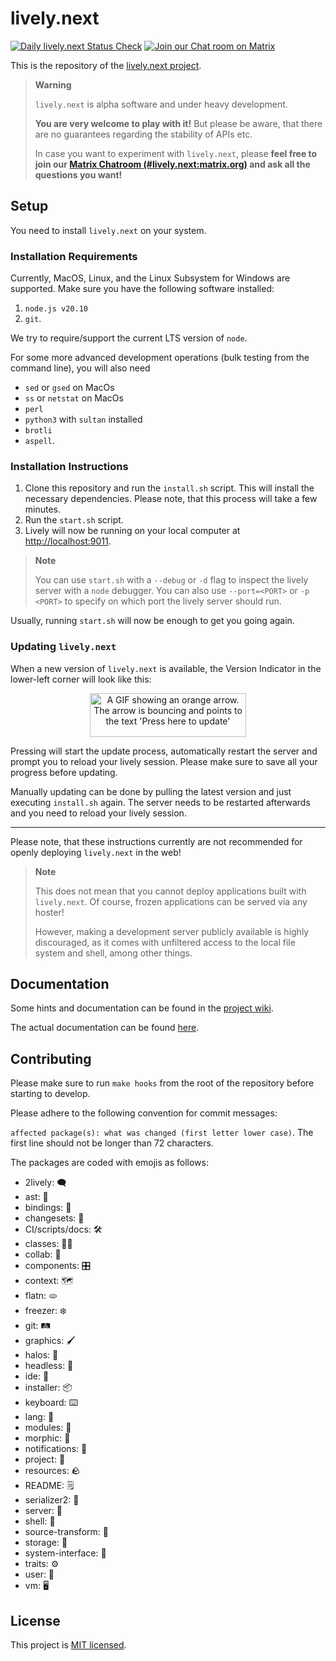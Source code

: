 # lively.next

[![Daily `lively.next` Status Check](https://github.com/LivelyKernel/lively.next/actions/workflows/daily-ci-checks.yml/badge.svg?branch=main)](https://github.com/LivelyKernel/lively.next/actions/workflows/daily-ci-checks.yml)
[![Join our Chat room on Matrix](https://img.shields.io/badge/matrix%20chat-JOIN-success)](https://matrix.to/#/#lively.next:matrix.org)

This is the repository of the [lively.next project](https://lively-next.org).

> **Warning**
>
> `lively.next` is alpha software and under heavy development.
>
> **You are very welcome to play with it!** But please be aware, that there are no guarantees regarding the stability of APIs etc.
>
> In case you want to experiment with `lively.next`, please **feel free to join our [Matrix Chatroom (#lively.next:matrix.org)](https://matrix.to/#/#lively.next:matrix.org) and ask all the questions you want!**

## Setup

You need to install `lively.next` on your system.

### Installation Requirements

Currently, MacOS, Linux, and the Linux Subsystem for Windows are supported.
Make sure you have the following software installed:

1. `node.js v20.10`
2. `git`.

We try to require/support the current LTS version of `node`.

For some more advanced development operations (bulk testing from the command line), you will also need 

- `sed` or `gsed` on MacOs
- `ss` or `netstat` on MacOs
- `perl`
- `python3` with `sultan` installed
- `brotli`
- `aspell`.

### Installation Instructions

1. Clone this repository and run the `install.sh` script. This will install the necessary dependencies. Please note, that this process will take a few minutes.
2. Run the `start.sh` script.
3. Lively will now be running on your local computer at [http://localhost:9011](http://localhost:9011).

> **Note**
>
> You can use `start.sh` with a `--debug` or `-d` flag to inspect the lively server with a `node` debugger. You can also use `--port=<PORT>` or `-p <PORT>` to specify on which port the lively server should run.

Usually, running `start.sh` will now be enough to get you going again.

### Updating `lively.next`

When a new version of `lively.next` is available, the Version Indicator in the lower-left corner will look like this:

<p align='center'>
    <img alt="A GIF showing an orange arrow. The arrow is bouncing and points to the text 'Press here to update'" src="./assets/update.gif" width="250" height="70">
</p>

Pressing will start the update process, automatically restart the server and prompt you to reload your lively session. Please make sure to save all your progress before updating.

Manually updating can be done by pulling the latest version and just executing `install.sh` again. The server needs to be restarted afterwards and you need to reload your lively session.

---

Please note, that these instructions currently are not recommended for openly deploying `lively.next` in the web!

> **Note**
>
> This does not mean that you cannot deploy applications built with `lively.next`. Of course, frozen applications can be served via any hoster!
> 
> However, making a development server publicly available is highly discouraged, as it comes with unfiltered access to the local file system and shell, among other things.

## Documentation

Some hints and documentation can be found in the [project wiki](https://github.com/LivelyKernel/lively.next/wiki).

The actual documentation can be found [here](https://livelykernel.github.io/lively.next/).

## Contributing

Please make sure to run `make hooks` from the root of the repository before starting to develop.

Please adhere to the following convention for commit messages:

`affected package(s): what was changed (first letter lower case)`. The first line should not be longer than 72 characters.

The packages are coded with emojis as follows:

- 2lively: 🗨️
- ast: 🌳
- bindings: 🎀
- changesets: 🔣
- CI/scripts/docs: 🛠️
- classes: 🧑‍🏫
- collab: 💭
- components: 🎛️
- context: 🗺️
- flatn: 🫓
- freezer: ❄️
- git: 🛤️
- graphics: 🖌️
- halos: 👼
- headless: 🤕
- ide: 🧰
- installer: 📦
- keyboard: ⌨️
- lang: 📙
- modules: 🧩
- morphic: 🎨
- notifications: 🔔
- project: 📂
- resources: 🪨
- README: 🗒️
- serializer2: 📇
- server: 👔
- shell: 🐚
- source-transform: 🔁
- storage: 💾
- system-interface: 📠
- traits: ⚙️
- user: 👤
- vm: 🖥️

## License

This project is [MIT licensed](LICENSE).
